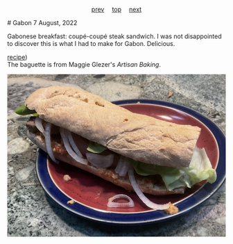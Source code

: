 <span><p align=center>
[prev](../f/france.md)&emsp;
[top](../index.md)&emsp;
[next](gambia.md)
</p></span>
# Gabon
7 August, 2022


Gabonese breakfast: coupe&#769;-coupe&#769; steak sandwich. I was not
disappointed to discover this is what I had to make for
Gabon. Delicious.

[recipe](https://www.oneworldwhisk.com/post/gabon-coup%C3%A9-coup%C3%A9-steak-sandwich-with-spicy-peanut-sauce-and-cucumber-salad))<br>
The baguette is from Maggie Glezer's _Artisan Baking_.

![breakfast](images/gabon.jpeg)
